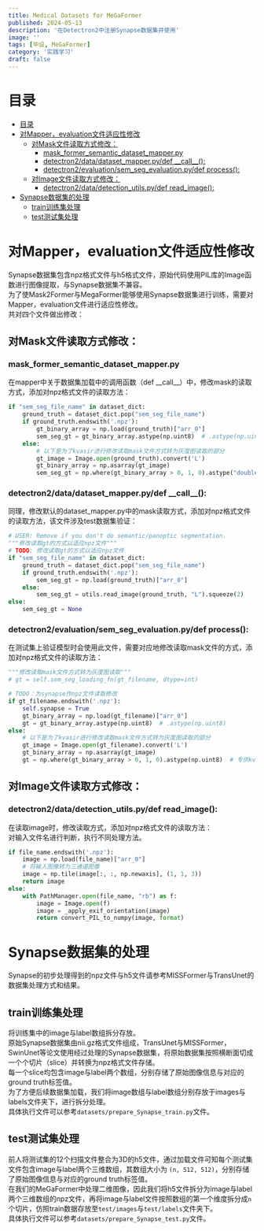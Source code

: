 ```yaml
---
title: Medical Datasets for MeGaFormer
published: 2024-05-13
description: '在Detectron2中注册Synapse数据集并使用'
image: ''
tags: [毕设, MeGaFormer]
category: '实践学习'
draft: false 
---
```

# 目录
- [目录](#目录)
- [对Mapper，evaluation文件适应性修改](#对mapperevaluation文件适应性修改)
  - [对Mask文件读取方式修改：](#对mask文件读取方式修改)
    - [mask\_former\_semantic\_dataset\_mapper.py](#mask_former_semantic_dataset_mapperpy)
    - [detectron2/data/dataset\_mapper.py/def \_\_call\_\_():](#detectron2datadataset_mapperpydef-__call__)
    - [detectron2/evaluation/sem\_seg\_evaluation.py/def process():](#detectron2evaluationsem_seg_evaluationpydef-process)
  - [对Image文件读取方式修改：](#对image文件读取方式修改)
    - [detectron2/data/detection\_utils.py/def read\_image():](#detectron2datadetection_utilspydef-read_image)
- [Synapse数据集的处理](#synapse数据集的处理)
  - [train训练集处理](#train训练集处理)
  - [test测试集处理](#test测试集处理)

# 对Mapper，evaluation文件适应性修改
Synapse数据集包含npz格式文件与h5格式文件，原始代码使用PIL库的Image函数进行图像提取，与Synapse数据集不兼容。  
为了使Mask2Former与MegaFormer能够使用Synapse数据集进行训练，需要对Mapper，evaluation文件进行适应性修改。  
共对四个文件做出修改：  
## 对Mask文件读取方式修改：
### mask_former_semantic_dataset_mapper.py
在mapper中关于数据集加载中的调用函数（def \_\_call_\_）中，修改mask的读取方式，添加对npz格式文件的读取方法：
```python
if "sem_seg_file_name" in dataset_dict:
    ground_truth = dataset_dict.pop("sem_seg_file_name")
    if ground_truth.endswith('.npz'):
        gt_binary_array = np.load(ground_truth)["arr_0"]
        sem_seg_gt = gt_binary_array.astype(np.uint8)  # .astype(np.uint8)
    else:
        # 以下是为了kvasir进行修改读取mask文件方式转为灰度图读取的部分   
        gt_image = Image.open(ground_truth).convert('L')
        gt_binary_array = np.asarray(gt_image)
        sem_seg_gt = np.where(gt_binary_array > 0, 1, 0).astype("double")  #kvasir和DRIVE的二值图
```  

### detectron2/data/dataset_mapper.py/def \_\_call_\_():
同理，修改默认的dataset_mapper.py中的mask读取方式，添加对npz格式文件的读取方法，该文件涉及test数据集验证：
```python
# USER: Remove if you don't do semantic/panoptic segmentation.
"""修改读取gt的方式以适应npz文件"""
# TODO: 修改读取gt的方式以适应npz文件
if "sem_seg_file_name" in dataset_dict:
    ground_truth = dataset_dict.pop("sem_seg_file_name")
    if ground_truth.endswith('.npz'):
        sem_seg_gt = np.load(ground_truth)["arr_0"]
    else:
        sem_seg_gt = utils.read_image(ground_truth, "L").squeeze(2)
else:
    sem_seg_gt = None
```  

### detectron2/evaluation/sem_seg_evaluation.py/def process():
在测试集上验证模型时会使用此文件，需要对应地修改读取mask文件的方式，添加对npz格式文件的读取方法：  
```python
"""修改读取mask文件方式转为灰度图读取"""
# gt = self.sem_seg_loading_fn(gt_filename, dtype=int)

# TODO：为synapse作npz文件读取修改
if gt_filename.endswith('.npz'):
    self.synapse = True
    gt_binary_array = np.load(gt_filename)["arr_0"]
    gt = gt_binary_array.astype(np.uint8)  # .astype(np.uint8)
else:
    # 以下是为了kvasir进行修改读取mask文件方式转为灰度图读取的部分   
    gt_image = Image.open(gt_filename).convert('L')
    gt_binary_array = np.asarray(gt_image)
    gt = np.where(gt_binary_array > 0, 1, 0).astype(np.uint8)  # 专供kvasir和DRIVE二值)
```  
## 对Image文件读取方式修改：
### detectron2/data/detection_utils.py/def read_image():
在读取image时，修改读取方式，添加对npz格式文件的读取方法：  
对输入文件名进行判断，执行不同处理方法。
```python
if file_name.endswith('.npz'):
    image = np.load(file_name)["arr_0"]
    # 将输入图像转为三通道图像
    image = np.tile(image[:, :, np.newaxis], (1, 1, 3))
    return image
else:
    with PathManager.open(file_name, "rb") as f:
        image = Image.open(f)
        image = _apply_exif_orientation(image)
        return convert_PIL_to_numpy(image, format)
```  
# Synapse数据集的处理
Synapse的初步处理得到的npz文件与h5文件请参考MISSFormer与TransUnet的数据集处理方式和结果。  
## train训练集处理
将训练集中的image与label数组拆分存放。  
原始Synapse数据集由nii.gz格式文件组成，TransUnet与MISSFormer，SwinUnet等论文使用经过处理的Synapse数据集，将原始数据集按照横断面切成一个个切片（slice）并转换为npz格式文件存储。  
每一个slice均包含image与label两个数组，分别存储了原始图像信息与对应的ground truth标签值。  
为了方便后续数据集加载，我们将image数组与label数组分别存放于images与labels文件夹下，进行拆分处理。  
具体执行文件可以参考`datasets/prepare_Synapse_train.py`文件。  
## test测试集处理
前人将测试集的12个扫描文件整合为3D的h5文件，通过加载文件可知每个测试集文件包含image与label两个三维数组，其数组大小为 `(n, 512, 512)`，分别存储了原始图像信息与对应的ground truth标签值。  
在我们的MeGaFormer中处理二维图像，因此我们将h5文件拆分为image与label两个三维数组的npz文件，再将image与label文件按照数组的第一个维度拆分成`n`个切片，仿照train数据存放至`test/images`与`test/labels`文件夹下。  
具体执行文件可以参考`datasets/prepare_Synapse_test.py`文件。  
